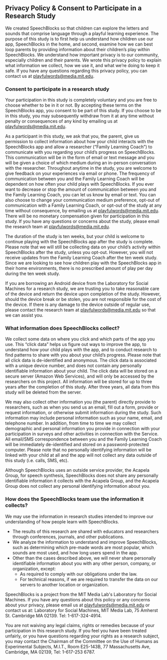 ## Privacy Policy & Consent to Participate in a Research Study

We created SpeechBlocks so that children can explore the letters and sounds that comprise language through a playful learning experience. The purpose of this study is to first help us understand how children use our app, SpeechBlocks in the home, and second, examine how we can best loop parents by providing information about their children’s play within SpeechBlocks. We understand how important privacy is to our community, especially children and their parents. We wrote this privacy policy to explain what information we collect, how we use it, and what we’re doing to keep it safe. If you have any questions regarding this privacy policy, you can contact us at [playfulwords@media.mit.edu](mailto:playfulwords@media.mit.edu).

### Consent to participate in a research study
Your participation in this study is completely voluntary and you are free to choose whether to be in it or not. By accepting these terms on the SpeechBlocks app, you consent to be part of this study. If you choose to be in this study, you may subsequently withdraw from it at any time without penalty or consequences of any kind by emailing us at [playfulwords@media.mit.edu](mailto:playfulwords@media.mit.edu).

As a participant in this study, we ask that you, the parent, give us permission to collect information about how your child interacts with the SpeechBlocks app and allow a researcher (“Family Learning Coach”) to communicate with you regarding your child’s progress on SpeechBlocks. This communication will be in the form of email or text message and you will be given a choice of which medium during an in-person conversation with the researcher. Throughout anytime in the study, you are welcome to give feedback on your experiences via email or phone. The frequency of communication between you and the Family Learning Coach will be dependent on how often your child plays with SpeechBlocks. If you ever want to decrease or stop the amount of communication between you and the Family Learning Coach, you can let us know by email or text. You can also choose to change your communication medium preference, opt-out of communication with a Family Learning Coach, or opt-out of the study at any time without consequence, by emailing us at [playfulwords@media.mit.edu](mailto:playfulwords@media.mit.edu). There will be no monetary compensation given for participation in this study. If you have any questions or concerns about the study, please email the research team at [playfulwords@media.mit.edu](mailto:playfulwords@media.mit.edu).

The duration of the study is ten weeks, but your child is welcome to continue playing with the SpeechBlocks app after the study is complete. Please note that we will still be collecting data on your child’s activity within SpeechBlocks after the study, unless you opt-out. However, you will not receive updates from the Family Learning Coach after the ten week study. Since we are looking to see how children play with the SpeechBlocks app in their home environments, there is no prescribed amount of play per day during the ten week study.

If you are borrowing an Android device from the Laboratory for Social Machines for a research study, we are trusting you to take reasonable care of the device and return the device upon completion of the study. However, should the device break or be stolen, you are not responsible for the cost of the device. If there is any damage to the device outside of regular use, please contact the research team at [playfulwords@media.mit.edu](mailto:playfulwords@media.mit.edu) so that we can assist you. 

### What information does SpeechBlocks collect?
We collect some data on where you click and which parts of the app you use. This “click data” helps us figure out ways to improve the app, to understand how your child plays with the app, and to conduct research to find patterns to share with you about your child’s progress. Please note that all click data is de-identified and anonymous. The click data is associated with a unique device number, and does not contain any personally identifiable information about your child. The click data will be stored on a secure server (Amazon Web Services), and will only be accessed by the researchers on this project. All information will be stored for up to three years after the completion of this study. After three years, all data from this study will be deleted from the server.

We may also collect other information you (the parent) directly provide to researchers, such as when you send us an email, fill out a form, provide or request information, or otherwise submit information during the study. Such information may include personal information such as your name, email, and telephone number. In addition, from time to time we may collect demographic and personal information you provide in connection with your participation in surveys and other activities in connection with the Service. All email/SMS correspondence between you and the Family Learning Coach will be immediately de-identified and stored on a password-protected computer. Please note that no personally identifying information will be linked with your child at all and the app will not collect any data outside of this study (i.e. calls, SMS, etc).

Although SpeechBlocks uses an outside service provider, the Acapela Group, for speech synthesis, SpeechBlocks does not share any personally identifiable information it collects with the Acapela Group, and the Acapela Group does not collect any personal identifying information about you.

### How does the SpeechBlocks team use the information it collects?
We may use the information in research studies intended to improve our understanding of how people learn with SpeechBlocks.
* The results of this research are shared with educators and researchers through conferences, journals, and other publications. 
* We analyze the information to understand and improve SpeechBlocks, such as determining which pre-made words are most popular, which sounds are most used, and how long users spend in the app. 
* Other than the cases described above, we will never share personally identifiable information about you with any other person, company, or organization, except:
	* As required to comply with our obligations under the law.
	* For technical reasons, if we are required to transfer the data on our servers to another location or organization.

SpeechBlocks is a project from the MIT Media Lab's Laboratory for Social Machines. If you have any questions about this policy or any concerns about your privacy, please email us at [playfulwords@media.mit.edu](mailto:playfulwords@media.mit.edu) or contact us at: Laboratory for Social Machines, MIT Media Lab, 75 Amherst St. Cambridge MA 02139. Tel: 1-617-324-4914.

You are not waiving any legal claims, rights or remedies because of your participation in this research study.  If you feel you have been treated unfairly, or you have questions regarding your rights as a research subject, you may contact the Chairman of the Committee on the Use of Humans as Experimental Subjects, M.I.T., Room E25-143B, 77 Massachusetts Ave, Cambridge, MA 02139, Tel: 1-617-253 6787.



